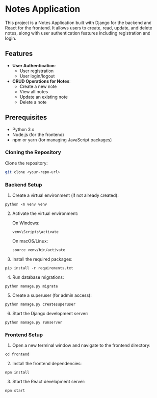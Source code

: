 # Notes Application

This project is a Notes Application built with Django for the backend and React for the frontend. It allows users to create, read, update, and delete notes, along with user authentication features including registration and login.

## Features

- **User Authentication**: 
  - User registration
  - User login/logout
- **CRUD Operations for Notes**: 
  - Create a new note
  - View all notes
  - Update an existing note
  - Delete a note

## Prerequisites

- Python 3.x
- Node.js (for the frontend)
- npm or yarn (for managing JavaScript packages)

### Cloning the Repository

Clone the repository:

   ```bash
   git clone <your-repo-url>
   ```

### Backend Setup
1. Create a virtual environment (if not already created):

```
python -m venv venv
```
2. Activate the virtual environment:

    On Windows:
    ```
    venv\Scripts\activate
    ```
    On macOS/Linux:
    ```
    source venv/bin/activate
    ```

3. Install the required packages:

```
pip install -r requirements.txt
```

4. Run database migrations:

```
python manage.py migrate
```

5. Create a superuser (for admin access):

```
python manage.py createsuperuser
```

6. Start the Django development server:

```
python manage.py runserver
```

### Frontend Setup

1. Open a new terminal window and navigate to the frontend directory:

```
cd frontend
```

2. Install the frontend dependencies:

```
npm install
```

3. Start the React development server:

```
npm start
```